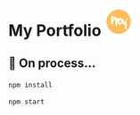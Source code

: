 # My Portfolio <img src="/client/public/favicon.ico" width="50">

## 🚀 On process...

```sh
npm install
```

```sh
npm start
```
